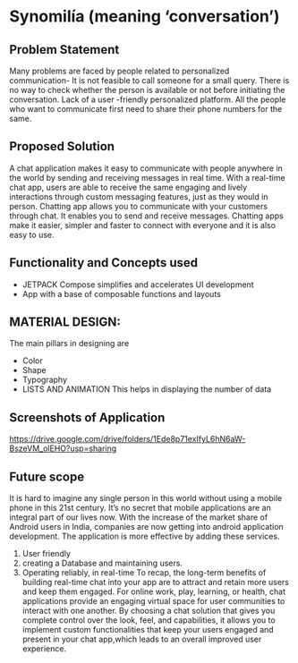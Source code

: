 # Synomilía (meaning ‘conversation’)

## Problem Statement
Many problems are faced by people related to personalized communication-
It is not feasible to call someone for a small query.
There is no way to check whether the person is available or not before initiating the conversation.
Lack of a user -friendly personalized platform.
All the people who want to communicate first need to share their phone numbers for the same. 

## Proposed Solution
A chat application makes it easy to communicate with people anywhere in the world by sending and receiving messages in real time. With a real-time chat app, users are able to receive the same engaging and lively interactions through custom messaging features, just as they would in person.
Chatting app allows you to communicate with your customers through chat. It enables you to send and receive messages. Chatting apps make it easier, simpler and faster to connect with everyone and it is also easy to use. 

## Functionality and Concepts used
* JETPACK Compose simplifies and accelerates UI development
* App with a base of composable functions and layouts   

## MATERIAL DESIGN:
The main pillars in designing are
* Color
* Shape
* Typography
* LISTS AND ANIMATION
This helps in displaying  the number of data

## Screenshots of Application
https://drive.google.com/drive/folders/1Ede8p71exIfyL6hN6aW-BszeVM_olEHO?usp=sharing 

## Future scope
It is hard to imagine any single person in this world without using a mobile phone in this 21st century. It’s no secret that mobile applications are an integral part of our lives now. With the increase of the market share of Android users in India, companies are now getting into android application development. 
The application is more effective by adding these services.
1. User friendly
2. creating a Database and maintaining users.
3. Operating reliably, in real-time 
To recap, the long-term benefits of building real-time chat into your app are to attract and retain more users and keep them engaged. For online work, play, learning, or health, chat applications provide an engaging virtual space for user communities to interact with one another.
By choosing a chat solution that gives you complete control over the look, feel, and capabilities, it allows you to implement custom functionalities that keep your users engaged and present in your chat app,which leads to an overall improved user experience. 
